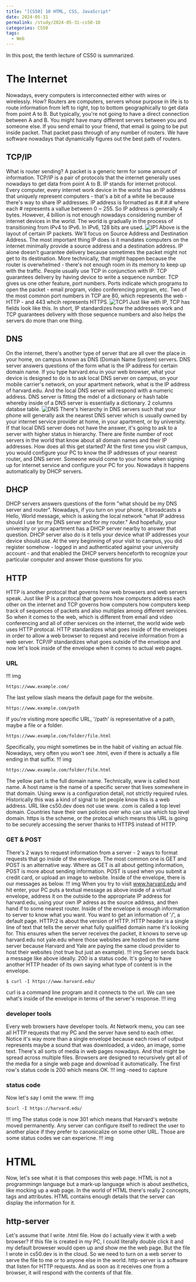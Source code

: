 ```yaml
---
title: "[CS50] 10 HTML, CSS, JavaScript"
date: 2024-05-31
permalink: /study/2024-05-31-cs50-10
categories: CS50
tags:
  - Web
---
```


In this post, the tenth lecture of CS50 is summarized.

# The Internet
Nowadays, every computers is interconnected either with wires or wirelessly. How? Routers are computers, servers whose purpose in life is to route information from left to right, top to bottom geographically to get data from point A to B. But typically, you're not going to have a direct connection between A and B. You might have many different servers between you and someone else. If you send email to your friend, that email is going to be put inside packet. That packet pass through of any number of routers. We have software nowadays that dynamically figures out the best path of routers. 

## TCP/IP
What is router sending? A packet is a generic term for some amount of information. TCP/IP is a pair of protocols that the internet generally uses nowadays to get data from point A to B.
IP stands for internet protocol. Every computer, every internet work device in the world has an IP address that uniquely represent computers - that's a bit of a white lie because there's way to share IP addresses. IP address is formatted as #.#.#.# where each # represents a vallue between 0 ~ 255. So IP address is generally 4 bytes. However, 4 billion is not enough nowadays considering number of internet devices in the world. The world is gradually in the process of transitioning from IPv4 to IPv6. In IPv6, 128 bits are used.
![IP1](..\images\2024-05-31-cs50-10\IP1.jpg)
Above is the layout of certain IP packets. We'll focus on Source Address and Destination Address. The most important thing IP does is it mandates computers on the internet minimally provide a source address and a destination address.
IP alone doesn't guarantee delivery because sometimes the packet might not get to its destination. More technically, that might happen because the router is overwhelmed - there's not enough room in its memory to keep up with the traffic. People usually use TCP in conjunction with IP. TCP guarantees delivery by having device to write a sequence number. TCP gives us one other feature, port numbers. Ports indicate which programs to open the packet - email program, video conferencing program, etc. Two of the most common port numbers in TCP are 80, which represents the web - HTTP - and 443 whcih represents HTTPS.
![TCP1](..\images\2024-05-31-cs50-10\TCP1.jpg)
Just like with IP, TCP has fields look like this. In short, IP standardizes how the addresses work and TCP guarantees delivery with those sequence numbers and also helps the servers do more than one thing.

## DNS
On the internet, there's another type of server that are all over the place in your home, on campus known as DNS (Domain Name System) servers. DNS server answers questions of the form what is the IP address for certain domain name. If you type harvard.enu in your web browser, what your device is designed to do is to ask local DNS server on campus, on your mobile carrier's network, on your apartment network, what is the IP address of harvard.edu. And the local DNS server will respond with a numeric address.
DNS server is fitting the mdel of a dictionary or hash table whereby inside of a DNS server is essentially a dictionary. 2 columns databse table.
![DNS](..\images\2024-05-31-cs50-10\DNS.jpg)
There's hierarchy in DNS servers such that your phone will generally ask the nearest DNS server which is usually owned by your internet service provider at home, in your apartment, or by university. If that local DNS server does not have the answer, it's going to ask to a server with higher status in hierarchy. There are finite number of root servers in the world that know about all domain names and their IP addresses.
How does all this get started? At the first time you visit campus, you would configure your PC to know the IP addresses of your nearest router, and DNS server. Someone would come to your home when signing up for internet service and configure your PC for you. Nowadays it happens automatically by DHCP servers. 

## DHCP
DHCP servers answers questions of the form "what should be my DNS server and router". Nowadays, if you turn on your phone, it broadcasts a Hello, World message, which is asking the local network "what IP address should I use for my DNS server and for my router." And hopefully, your university or your apartment has a DHCP server nearby to answer that question. DHCP server also do is it tells your device what IP addresses your device should use. At the very beginning of your visit to campus, you did register somehow - logged in and authenticated against your university account - and that enabled the DHCP servers henceforth to recognize your particular computer and answer those questions for you.

## HTTP
HTTP is another protocal that governs how web browsers and web servers speak. Just like IP is a protocal that governs how computers address each other on the internet and TCP governs how computers how computers keep track of sequences of packets and also multiplex among different services. So when it comes to the web, which is different from email and video conferencing and all of other services on the internet, the world wide web uses HTTP protocal. HTTP standardizes what goes inside of the envelopes in order to allow a web browser to request and receive information from a web server. TCP/IP standardizes what goes outside of the envelope and now let's look inside of the envelope when it comes to actual web pages. 
### URL
!!! img
```console
https://www.example.com/
```
The last yellow slash means the default page for the website. 
```console
https://www.example.com/path
```
If you're visiting more specific URL, '/path' is representative of a path, maybe a file or a folder.
```console
https://www.example.com/folder/file.html
```
Specifically, you might sometimes be in the habit of visiting an actual file. Nowadays, very often you won't see .html, even if there is actually a file ending in that suffix. 
!!! img
```console
https://www.example.com/folder/file.html
```
The yellow part is the full domain name. Technically, www is called host name. A host name is the name of a specific server that lives somewhere in that domain. Using www is a configuration detail, not strictly required rules. Historically this was a kind of signal to let people know this is a web address. URL like cs50.dev does not use www. 
.com is called a top level domain. Countries have their own policies over who can use which top level domain. https is the scheme, or the protocal which means this URL is going to be securely accessing the server thanks to HTTPS instead of HTTP.
### GET & POST
There's 2 ways to request information from a server - 2 ways to format requests that go inside of the envelope. The most common one is GET and POST is an alternative way. Where as GET is all about getting information, POST is more about sending information. POST is used when you submit a credit card, or upload an image to website.
Inside of the envelope, there is our messages as below.
!!! img
When you try to visit www.harvard.edu and hit enter, your PC puts a textual message as above inside of a virtual envelope, address it on the outside to the appropriate IP address for harvard.edu, using your own IP adress as the source address, and then hand if to some nearest router. 
Inside of the envelope is enough information to server to know what you want. You want to get an information of '/', a default page. HTTP/2 is about the version of HTTP. HTTP header is a single line of text that tells the server what fully qualified domain name it's looking for. This ensures when the server receives the packet, it knows to serve up harvard.edu not yale.edu where those websites are hosted on the same server because Harvard and Yale are paying the same cloud provider to host their websites (not true but just an example).
!!! img
Server sends back a message like above ideally. 200 is a status code. It's going to have another HTTP header of its own saying what type of content is in the envelope. 
```console
$ curl -I https://www.harvard.edu/
```
curl is a command line program and it connects to the url. We can see what's inside of the envelope in terms of the server's response.
!!! img
### developer tools
Every web browsers have developer tools. At Network menu, you can see all HTTP requests that my PC and the server have send to each other. Notice it's way more than a single envelope because each rows of output represents maybe a sound that was downloaded, a video, an image, some text. There's all sorts of media in web pages nowadays. And that might be spread across multiple files. Browsers are designed to recursively get all of the media for a single web page and download it automatically. The first row's status code is 200 which means OK.
!!! img -need to capture
### status code
Now let's say I omit the www.
!!! img
```console
$curl -I https://harvard.edu/
```
!!! img
The status code is now 301 which means that Harvard's website moved permanently. Any server can configure itself to redirect the user to another place if they prefer to canonicalize on some other URL.
Those are some status codes we can expericne.
!!! img



# HTML
Now, let's see what it is that composes this web page. HTML is not a programmingn language but a mark-up language which is about aesthetics, like mocking up a wab page. In the world of HTML there's really 2 concepts, tags and attributes.
HTML contains enough details that the server can display the information for it. 
## http-server
Let's assume that I write .html file. How do I actually view it with a web browser? If this file is created in my PC, I could literally double click it and my default broweser would open up and show me the web page. But the file I wrote in cs50.dev is in the cloud. So we need to turn on a web server to serve the file to me or to anyone else in the world. 
http-server is a software that listen for HTTP requests. And as soon as it receives one from a browser, it will respond with the contents of that file.
